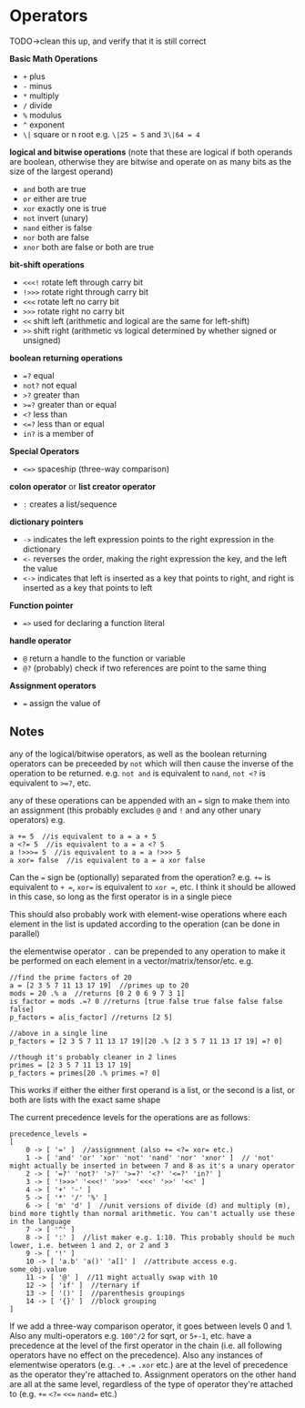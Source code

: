 # Operators

TODO->clean this up, and verify that it is still correct

**Basic Math Operations**
- `+` plus
- `-` minus
- `*` multiply
- `/` divide
- `%` modulus
- `^` exponent
- `\|` square or n root e.g. `\|25 = 5` and `3\|64 = 4`

**logical and bitwise operations**
(note that these are logical if both operands are boolean, otherwise they are bitwise and operate on as many bits as the size of the largest operand)
- `and` both are true
- `or` either are true
- `xor` exactly one is true
- `not` invert (unary)
- `nand` either is false
- `nor` both are false
- `xnor` both are false or both are true

**bit-shift operations**
- `<<<!` rotate left through carry bit
- `!>>>` rotate right through carry bit
- `<<<` rotate left no carry bit
- `>>>` rotate right no carry bit
- `<<` shift left (arithmetic and logical are the same for left-shift) 
- `>>` shift right (arithmetic vs logical determined by whether signed or unsigned)

**boolean returning operations**
- `=?` equal
- `not?` not equal
- `>?` greater than
- `>=?` greater than or equal
- `<?` less than
- `<=?` less than or equal
- `in?` is a member of

**Special Operators**
- `<=>` spaceship (three-way comparison)

**colon operator** or **list creator operator**
- `:` creates a list/sequence

**dictionary pointers**
- `->` indicates the left expression points to the right expression in the dictionary
- `<-` reverses the order, making the right expression the key, and the left the value
- `<->` indicates that left is inserted as a key that points to right, and right is inserted as a key that points to left

**Function pointer**
- `=>` used for declaring a function literal

**handle operator**
- `@` return a handle to the function or variable
- `@?` (probably) check if two references are point to the same thing
 
**Assignment operators**
- `=` assign the value of

## Notes

any of the logical/bitwise operators, as well as the boolean returning operators can be preceeded by `not` which will then cause the inverse of the operation to be returned. e.g. `not and` is equivalent to `nand`, `not <?` is equivalent to `>=?`, etc.

any of these operations can be appended with an `=` sign to make them into an assignment (this probably excludes `@` and `!` and any other unary operators)
e.g. 

```
a += 5  //is equivalent to a = a + 5
a <?= 5  //is equivalent to a = a <? 5
a !>>>= 5  //is equivalent to a = a !>>> 5
a xor= false  //is equivalent to a = a xor false
```

Can the `=` sign be (optionally) separated from the operation? e.g. `+=` is equivalent to `+ =`, `xor=` is equivalent to `xor =`, etc. I think it should be allowed in this case, so long as the first operator is in a single piece

This should also probably work with element-wise operations where each element in the list is updated according to the operation (can be done in parallel)

the elementwise operator `.` can be prepended to any operation to make it be performed on each element in a vector/matrix/tensor/etc. 
e.g. 

```
//find the prime factors of 20
a = [2 3 5 7 11 13 17 19]  //primes up to 20
mods = 20 .% a  //returns [0 2 0 6 9 7 3 1]
is_factor = mods .=? 0 //returns [true false true false false false false]
p_factors = a[is_factor] //returns [2 5]

//above in a single line
p_factors = [2 3 5 7 11 13 17 19][20 .% [2 3 5 7 11 13 17 19] =? 0]

//though it's probably cleaner in 2 lines
primes = [2 3 5 7 11 13 17 19]
p_factors = primes[20 .% primes =? 0]
```

This works if either the either first operand is a list, or the second is a list, or both are lists with the exact same shape


The current precedence levels for the operations are as follows:

```
precedence_levels = 
[
    0 -> [ '=' ]  //assignmnent (also += <?= xor= etc.)
    1 -> [ 'and' 'or' 'xor' 'not' 'nand' 'nor' 'xnor' ]  // 'not' might actually be inserted in between 7 and 8 as it's a unary operator
    2 -> [ '=?' 'not?' '>?' '>=?' '<?' '<=?' 'in?' ]
    3 -> [ '!>>>' '<<<!' '>>>' '<<<' '>>' '<<' ]
    4 -> [ '+' '-' ]
    5 -> [ '*' '/' '%' ]
    6 -> [ 'm' 'd' ]  //unit versions of divide (d) and multiply (m), bind more tightly than normal arithmetic. You can't actually use these in the language
    7 -> [ '^' ]
    8 -> [ ':' ]  //list maker e.g. 1:10. This probably should be much lower, i.e. between 1 and 2, or 2 and 3
    9 -> [ '!' ]
    10 -> [ 'a.b' 'a()' 'a[]' ]  //attribute access e.g. some_obj.value
    11 -> [ '@' ]  //11 might actually swap with 10
    12 -> [ 'if' ]  //ternary if
    13 -> [ '()' ]  //parenthesis groupings
    14 -> [ '{}' ]  //block grouping
]
```

If we add a three-way comparison operator, it goes between levels 0 and 1. Also any multi-operators e.g. `100^/2` for sqrt, or `5+-1`, etc. have a precedence at the level of the first operator in the chain (i.e. all following operators have no effect on the precedence).
Also any instances of elementwise operators (e.g. `.+` `.=` `.xor` etc.) are at the level of precedence as the operator they're attached to. Assignment operators on the other hand are all at the same level, regardless of the type of operator they're attached to (e.g. `+=` `<?=` `<<=` `nand=` etc.)